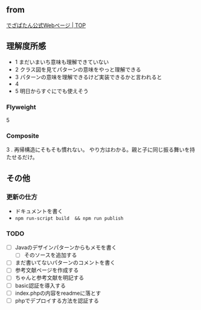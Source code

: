 ## from 

[でざぱたん公式Webページ \| TOP](http://www.dezapatan.com/#download)


## 理解度所感


- 1 まだいまいち意味も理解できていない
- 2 クラス図を見てパターンの意味をやっと理解できる
- 3 パターンの意味を理解できるけど実装できるかと言われると
- 4 
- 5 明日からすぐにでも使えそう

### Flyweight

5 


### Composite

3 . 再帰構造にそもそも慣れない。
やり方はわかる。親と子に同じ振る舞いを持たせるだけ。


## その他

### 更新の仕方

- ドキュメントを書く
-  `npm run-script build  && npm run publish`



### TODO

- [ ] Javaのデザインパターンからもメモを書く
  - [ ] そのソースを追加する
- [ ] まだ書いてないパターンのコメントを書く
- [ ] 参考文献ページを作成する
- [ ] ちゃんと参考文献を明記する
- [ ] basic認証を導入する
- [ ] index.phpの内容をreadmeに落とす
- [ ] phpでデプロイする方法を認証する

